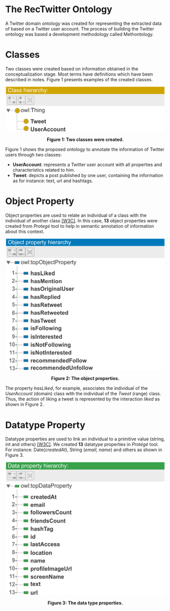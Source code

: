 # The RecTwitter Ontology
A Twitter domain ontology was created for representing the extracted data of based on a Twitter user account. The process of building the Twitter ontology was based a development methodology called Methontology.


# Classes
Two classes were created based on information obtained in the conceptualization stage. Most terms have definitions which have been described in notes. Figure 1 presents examples of the created classes.
<p align="center">
  <img src="/images/class-ontology.png" width="500">
  <p align="center"><b>Figure 1: Two classes were created.</b></p>
</p>

Figure 1 shows the proposed ontology to annotate the information of Twitter users through two classes:

* <b>UserAccount</b>: represents a Twitter user account with all properties and characteristics related to him.
* <b>Tweet</b>: depicts a post published by one user, containing the information as for instance: text, url and hashtags.

# Object Property
Object properties are used to relate an individual of a class with the individual of another class <a href="https://www.w3.org/TR/owl-features/">[W3C]</a>. In this case, <b>13</b> object properties were created from <i>Protegé</i> tool to help in semantic annotation of information about this context.

<p align="center">
  <img src="/images/objectproperties.png" width="500">
  <p align="center"><b>Figure 2: The object properties.</b></p>
</p>

The property <i>hasLiked</i>, for example, associates the individual of the <i>UserAccount</i> (domain) class with the individual of the <i>Tweet</i> (range) class. Thus, the action of liking a tweet is represented by the interaction <i>liked</i> as shown in Figure 2.

# Datatype Property
Datatype properties are used to link an individual to a primitive value (string, int and others) <a href="https://www.w3.org/TR/owl-features/">[W3C]</a>. We created <b>13</b> datatype properties in <i>Protégé</i> tool. For instance: Date(<i>createdAt</i>), String (<i>email, name</i>) and others as shown in Figure 3.

<p align="center">
  <img src="/images/dataproperties.png" width="500">
  <p align="center"><b>Figure 3: The data type properties.</b></p>
</p>

